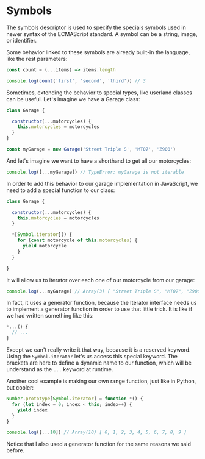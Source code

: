 # Symbols

The symbols descriptor is used to specify the specials symbols used in newer syntax of the ECMAScript standard. A symbol can be a string, image, or identifier.

Some behavior linked to these symbols are already built-in the language, like the rest parameters:

```javascript
const count = (...items) => items.length

console.log(count('first', 'second', 'third')) // 3
```

Sometimes, extending the behavior to special types, like userland classes can be useful. Let's imagine we have a Garage class:

```javascript
class Garage {

  constructor(...motorcycles) {
    this.motorcycles = motorcycles
  }
}

const myGarage = new Garage('Street Triple S', 'MT07', 'Z900')
```

And let's imagine we want to have a shorthand to get all our motorcycles:

```javascript
console.log([...myGarage]) // TypeError: myGarage is not iterable
```

In order to add this behavior to our garage implementation in JavaScript, we need to add a special function to our class:

```javascript
class Garage {

  constructor(...motorcycles) {
    this.motorcycles = motorcycles
  }

  *[Symbol.iterator]() {
    for (const motorcycle of this.motorcycles) {
      yield motorcycle
    }
  }

}
```

It will allow us to iterator over each one of our motorcycle from our garage:

```javascript
console.log(...myGarage) // Array(3) [ "Street Triple S", "MT07", "Z900" ]
```

In fact, it uses a generator function, because the Iterator interface needs us to implement a generator function in order to use that little trick. It is like if we had written something like this:

```javascript
*...() {
  // ...
}
```

Except we can't really write it that way, because it is a reserved keyword. Using the `Symbol.iterator` let's us access this special keyword. The brackets are here to define a dynamic name to our function, which will be understand as the `...` keyword at runtime.

Another cool example is making our own range function, just like in Python, but cooler:

```javascript
Number.prototype[Symbol.iterator] = function *() {
  for (let index = 0; index < this; index++) {
    yield index
  }
}

console.log([...10]) // Array(10) [ 0, 1, 2, 3, 4, 5, 6, 7, 8, 9 ]
```

Notice that I also used a generator function for the same reasons we said before.
